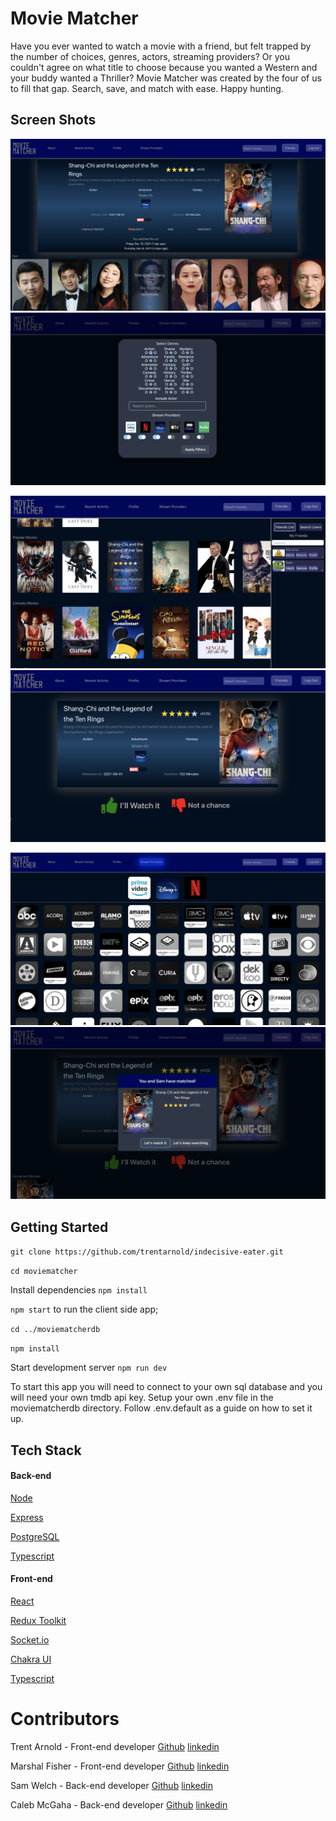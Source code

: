 # Movie Matcher
Have you ever wanted to watch a movie with a friend, but felt trapped by the number of choices, genres, actors, 
streaming providers? Or you couldn't agree on what title to choose because you wanted a Western and your buddy 
wanted a Thriller? Movie Matcher was created by the four of us to fill that gap. Search, save, and match with ease.
Happy hunting.

## Screen Shots
![Movie Details Page](/ScreenShots/MovieDetails.png) ![Movie Filters](/ScreenShots/MovieFilters.png) 

![Movie List](/ScreenShots/MovieList.png)  ![Movie Match](/ScreenShots/MovieMatch.png)

![Stream Providers](/ScreenShots/StreamProviders.png)  ![Successful Match](/ScreenShots/SuccessfulMatch.png)

## Getting Started 
`git clone https://github.com/trentarnold/indecisive-eater.git`

`cd moviematcher`

Install dependencies
`npm install`

`npm start`  to run the client side app;

`cd ../moviematcherdb`

`npm install`

Start development server   `npm run dev`

To start this app you will need to connect to your own sql database and you will need your own tmdb api key. Setup your own .env file in  the moviematcherdb directory. Follow .env.default as a guide on how to set it up.

## Tech Stack
#### Back-end
[Node](https://nodejs.dev/)

[Express](https://expressjs.com/)

[PostgreSQL](https://www.postgresql.org/)

[Typescript](https://www.typescriptlang.org/)
#### Front-end
[React](https://reactjs.org/)

[Redux Toolkit](https://redux-toolkit.js.org/)

[Socket.io](https://socket.io/)

[Chakra UI](https://chakra-ui.com/)

[Typescript](https://www.typescriptlang.org/)

# Contributors
Trent Arnold - Front-end developer [Github](https://github.com/trentarnold) [linkedin](https://www.linkedin.com/in/-trentarnold/)

Marshal Fisher - Front-end developer [Github](https://github.com/marshalfisher) 
[linkedin](https://www.linkedin.com/in/marshal-fisher-1b1664228/)

Sam Welch - Back-end developer [Github](https://github.com/swelch1) [linkedin](https://www.linkedin.com/in/samuel-welch/)

Caleb McGaha - Back-end developer [Github](https://github.com/cm44-4) [linkedin](https://www.linkedin.com/in/caleb-mcgaha-895674188/)
